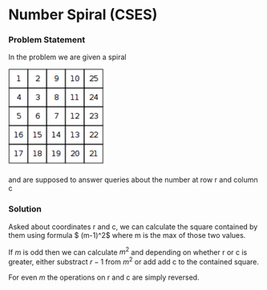 # Number Spiral (CSES)

### Problem Statement

In the problem we are given a spiral

 ![1708534700154.png](./1708534700154.png)

and are supposed to answer queries about the number at row r and column c

### Solution

Asked about coordinates r and c, we can calculate the square contained by them using formula $ (m-1)^2$ where m is the max of those two values. 

If $m$ is odd then we can calculate $m^2$ and depending on whether r or c is greater, either substract $r - 1$ from $m^2$ or add add c to the contained square.

For even $m$ the operations on r and c are simply reversed.
